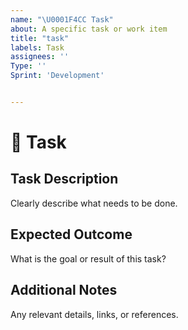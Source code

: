 ```yaml
---
name: "\U0001F4CC Task"
about: A specific task or work item
title: "task"
labels: Task
assignees: ''
Type: ''
Sprint: 'Development'


---
```


# 📌 Task

## **Task Description**
Clearly describe what needs to be done.

## **Expected Outcome**
What is the goal or result of this task?

## **Additional Notes**
Any relevant details, links, or references.
